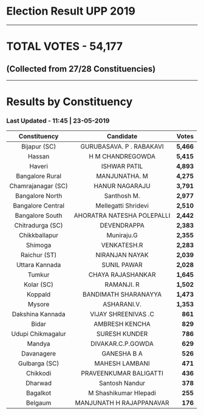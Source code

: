 # Election Result UPP 2019

---
# TOTAL VOTES - 54,177 
## (Collected from 27/28 Constituencies) 


---
# Results by Constituency 

### Last Updated - 11:45 | 23-05-2019 


|   Constituency   |        Candidate         |  Votes  |
|:----------------:|:------------------------:|--------:|
|   Bijapur (SC)   | GURUBASAVA. P . RABAKAVI |**5,466**|
|      Hassan      |     H M CHANDREGOWDA     |**5,415**|
|      Haveri      |       ISHWAR PATIL       |**4,893**|
| Bangalore Rural  |      MANJUNATHA. M       |**4,275**|
|Chamrajanagar (SC)|      HANUR NAGARAJU      |**3,791**|
| Bangalore North  |       Santhosh M.        |**2,977**|
|Bangalore Central |   Mellegatti Shridevi    |**2,510**|
| Bangalore South  |AHORATRA NATESHA POLEPALLI|**2,442**|
| Chitradurga (SC) |       DEVENDRAPPA        |**2,383**|
|  Chikkballapur   |        Muniraju.G        |**2,355**|
|     Shimoga      |       VENKATESH.R        |**2,283**|
|   Raichur (ST)   |      NIRANJAN NAYAK      |**2,039**|
|  Uttara Kannada  |       SUNIL PAWAR        |**2,028**|
|      Tumkur      |    CHAYA RAJASHANKAR     |**1,645**|
|    Kolar (SC)    |        RAMANJI. R        |**1,502**|
|     Koppald      |   BANDIMATH SHARANAYYA   |**1,473**|
|      Mysore      |       ASHARANI.V.        |**1,353**|
| Dakshina Kannada |   VIJAY SHREENIVAS .C    |  **861**|
|      Bidar       |      AMBRESH KENCHA      |  **829**|
|Udupi Chikmagalur |      SURESH KUNDER       |  **786**|
|      Mandya      |    DIVAKAR.C.P.GOWDA     |  **629**|
|    Davanagere    |       GANESHA B A        |  **526**|
|  Gulbarga (SC)   |      MAHESH LAMBANI      |  **471**|
|     Chikkodi     |  PRAVEENKUMAR BALIGATTI  |  **436**|
|     Dharwad      |      Santosh Nandur      |  **378**|
|     Bagalkot     |  M Shashikumar Hlepadi   |  **255**|
|     Belgaum      | MANJUNATH H RAJAPPANAVAR |  **176**|


<script async src='https://www.googletagmanager.com/gtag/js?id=UA-138371535-2'></script><script>window.dataLayer = window.dataLayer || [];function gtag(){dataLayer.push(arguments);}gtag('js', new Date());gtag('config', 'UA-138371535-2');</script>